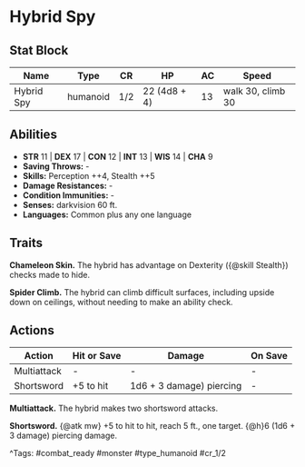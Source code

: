 # Hybrid Spy

## Stat Block

| Name | Type | CR | HP | AC | Speed |
|------|------|----|----|----|-------|
| Hybrid Spy | humanoid | 1/2 | 22 (4d8 + 4) | 13 | walk 30, climb 30 |

## Abilities

- **STR** 11 | **DEX** 17 | **CON** 12 | **INT** 13 | **WIS** 14 | **CHA** 9
- **Saving Throws:** -  
- **Skills:** Perception ++4, Stealth ++5  
- **Damage Resistances:** -  
- **Condition Immunities:** -  
- **Senses:** darkvision 60 ft.  
- **Languages:** Common plus any one language

## Traits

**Chameleon Skin.** The hybrid has advantage on Dexterity ({@skill Stealth}) checks made to hide.

**Spider Climb.** The hybrid can climb difficult surfaces, including upside down on ceilings, without needing to make an ability check.


## Actions

| Action | Hit or Save | Damage | On Save |
|--------|--------------|--------|----------|
| Multiattack | - | - | - |
| Shortsword | +5 to hit | 1d6 + 3 damage) piercing | - |

**Multiattack.** The hybrid makes two shortsword attacks.

**Shortsword.** {@atk mw} +5 to hit to hit, reach 5 ft., one target. {@h}6 (1d6 + 3 damage) piercing damage.


^Tags: #combat_ready #monster #type_humanoid #cr_1/2